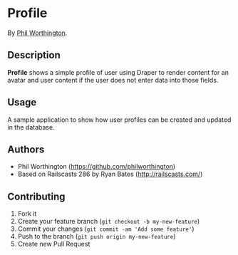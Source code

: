 # Profile


By [Phil Worthington](https://github.com/philworthington).



## Description
**Profile** shows a simple profile of user using Draper to render content for an avatar and user content if the user does not enter data into those fields.


## Usage

A sample application to show how user profiles can be created and updated in the database.


## Authors

* Phil Worthington (https://github.com/philworthington)
* Based on Railscasts 286 by Ryan Bates (http://railscasts.com/)


## Contributing

1. Fork it
2. Create your feature branch (`git checkout -b my-new-feature`)
3. Commit your changes (`git commit -am 'Add some feature'`)
4. Push to the branch (`git push origin my-new-feature`)
5. Create new Pull Request

